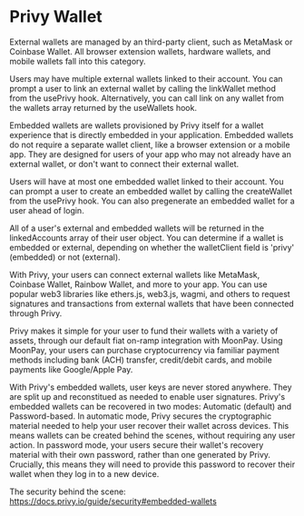 # Privy Wallet

External wallets are managed by an third-party client, such as MetaMask or Coinbase Wallet. All browser extension wallets, hardware wallets, and mobile wallets fall into this category.

Users may have multiple external wallets linked to their account. You can prompt a user to link an external wallet by calling the linkWallet method from the usePrivy hook. Alternatively, you can call link on any wallet from the wallets array returned by the useWallets hook.

Embedded wallets are wallets provisioned by Privy itself for a wallet experience that is directly embedded in your application. Embedded wallets do not require a separate wallet client, like a browser extension or a mobile app. They are designed for users of your app who may not already have an external wallet, or don't want to connect their external wallet.

Users will have at most one embedded wallet linked to their account. You can prompt a user to create an embedded wallet by calling the createWallet from the usePrivy hook. You can also pregenerate an embedded wallet for a user ahead of login.

All of a user's external and embedded wallets will be returned in the linkedAccounts array of their user object. You can determine if a wallet is embedded or external, depending on whether the walletClient field is 'privy' (embedded) or not (external).

With Privy, your users can connect external wallets like MetaMask, Coinbase Wallet, Rainbow Wallet, and more to your app. You can use popular web3 libraries like ethers.js, web3.js, wagmi, and others to request signatures and transactions from external wallets that have been connected through Privy.

Privy makes it simple for your user to fund their wallets with a variety of assets, through our default fiat on-ramp integration with MoonPay. Using MoonPay, your users can purchase cryptocurrency via familiar payment methods including bank (ACH) transfer, credit/debit cards, and mobile payments like Google/Apple Pay.

With Privy's embedded wallets, user keys are never stored anywhere. They are split up and reconstitued as needed to enable user signatures. Privy's embedded wallets can be recovered in two modes: Automatic (default) and Password-based. In automatic mode, Privy secures the cryptographic material needed to help your user recover their wallet across devices. This means wallets can be created behind the scenes, without requiring any user action. In password  mode, your users secure their wallet's recovery material with their own password, rather than one generated by Privy. Crucially, this means they will need to provide this password to recover their wallet when they log in to a new device.

The security behind the scene: https://docs.privy.io/guide/security#embedded-wallets

